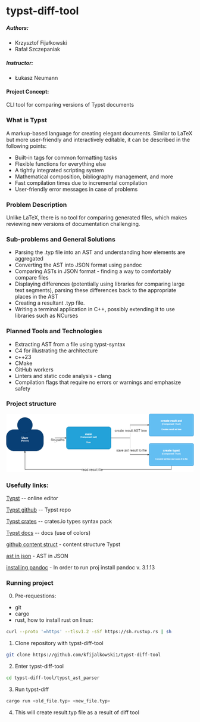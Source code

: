 # typst-diff-tool

##### Authors:
- Krzysztof Fijałkowski
- Rafał Szczepaniak

##### Instructor:
- Łukasz Neumann

#### Project Concept:
CLI tool for comparing versions of Typst documents

### What is Typst
A markup-based language for creating elegant documents. Similar to LaTeX but more user-friendly and interactively editable, it can be described in the following points:

- Built-in tags for common formatting tasks
- Flexible functions for everything else
- A tightly integrated scripting system
- Mathematical composition, bibliography management, and more
- Fast compilation times due to incremental compilation
- User-friendly error messages in case of problems

### Problem Description
Unlike LaTeX, there is no tool for comparing generated files, which makes reviewing new versions of documentation challenging.

### Sub-problems and General Solutions
- Parsing the .typ file into an AST and understanding how elements are aggregated
- Converting the AST into JSON format using pandoc
- Comparing ASTs in JSON format - finding a way to comfortably compare files
- Displaying differences (potentially using libraries for comparing large text segments), parsing these differences back to the appropriate places in the AST
- Creating a resultant .typ file.
- Writing a terminal application in C++, possibly extending it to use libraries such as NCurses

### Planned Tools and Technologies
- Extracting AST from a file using typst-syntax
- C4 for illustrating the architecture
- c++23
- CMake
- GitHub workers
- Linters and static code analysis - clang
- Compilation flags that require no errors or warnings and emphasize safety

### Project structure
![c4.drawio.png](docs%2Fc4.drawio.png)

### Usefully links:

[Typst](https://typst.app/) -- online editor

[Typst github](https://github.com/typst/typst) -- Typst repo

[Typst crates](https://crates.io/crates/typst-syntax) -- crates.io types syntax pack

[Typst docs](https://typst.app/docs/reference/visualize/color/) -- docs (use of colors)

[github content struct](https://github.com/typst/typst/blob/main/crates/typst/src/foundations/content.rs#L75) - content structure Typst

[ast in json](https://esdiscuss.org/topic/ast-in-json-format) - AST in JSON

[installing pandoc](https://pandoc.org/installing.htm) - In order to run proj install pandoc v. 3.1.13


### Running project
0. Pre-requestions:
 - git
 - cargo
 - rust, how to install rust on linux:
``` bash
curl --proto '=https' --tlsv1.2 -sSf https://sh.rustup.rs | sh
```


1. Clone repository with typst-diff-tool

``` bash
git clone https://github.com/kfijalkowski1/typst-diff-tool
```
2. Enter typst-diff-tool

``` bash
cd typst-diff-tool/typst_ast_parser
```

3. Run typst-diff

``` bash
cargo run <old_file.typ> <new_file.typ>
```

4. This will create result.typ file as a result of diff tool
